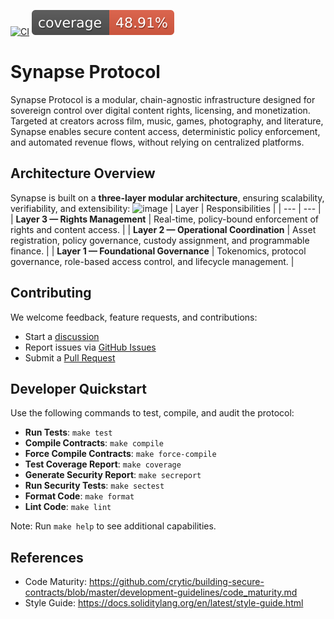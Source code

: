
[![CI](https://github.com/Synaps3Protocol/protocol-core-v1/actions/workflows/ci.yaml/badge.svg)](https://github.com/Synaps3Protocol/protocol-core-v1/actions/workflows/ci.yaml)
[![COV](https://raw.githubusercontent.com/Synaps3Protocol/protocol-core-v1/main/.github/workflows/cov-badge.svg)](https://github.com/Synaps3Protocol/protocol-core-v1/actions/workflows/ci.yaml)

# Synapse Protocol
Synapse Protocol is a modular, chain-agnostic infrastructure designed for sovereign control over digital content rights, licensing, and monetization. Targeted at creators across film, music, games, photography, and literature, Synapse enables secure content access, deterministic policy enforcement, and automated revenue flows, without relying on centralized platforms.

## Architecture Overview

Synapse is built on a **three-layer modular architecture**, ensuring scalability, verifiability, and extensibility:
![image](https://github.com/user-attachments/assets/a1b2ead5-c1ff-48df-b48b-ff5d46762ac1)
| Layer | Responsibilities |
| --- | --- |
| **Layer 3 — Rights Management** | Real-time, policy-bound enforcement of rights and content access. |
| **Layer 2 — Operational Coordination** | Asset registration, policy governance, custody assignment, and programmable finance. |
| **Layer 1 — Foundational Governance** | Tokenomics, protocol governance, role-based access control, and lifecycle management. |

## Contributing
We welcome feedback, feature requests, and contributions:
- Start a [discussion](https://github.com/Synaps3Protocol/protocol-core-v1/discussions)
- Report issues via [GitHub Issues](https://github.com/Synaps3Protocol/protocol-core-v1/issues)
- Submit a [Pull Request](https://github.com/Synaps3Protocol/protocol-core-v1/pulls)
  
## Developer Quickstart
Use the following commands to test, compile, and audit the protocol:

* **Run Tests**: `make test`  
* **Compile Contracts**: `make compile`  
* **Force Compile Contracts**: `make force-compile`  
* **Test Coverage Report**: `make coverage`  
* **Generate Security Report**: `make secreport`  
* **Run Security Tests**: `make sectest`  
* **Format Code**: `make format`  
* **Lint Code**: `make lint`   

Note: Run `make help` to see additional capabilities.

## References

- Code Maturity: https://github.com/crytic/building-secure-contracts/blob/master/development-guidelines/code_maturity.md
- Style Guide: https://docs.soliditylang.org/en/latest/style-guide.html
